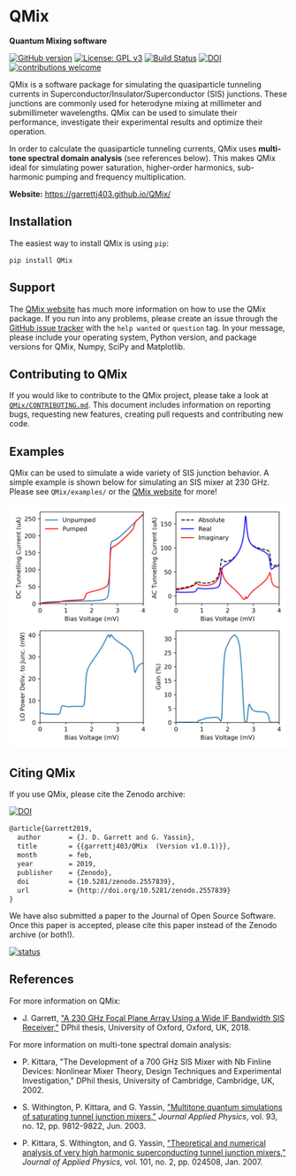 # QMix

**Quantum Mixing software**

[![GitHub version](https://badge.fury.io/gh/garrettj403%2FQMix.svg)](https://badge.fury.io/gh/garrettj403%2FQMix)
[![License: GPL v3](https://img.shields.io/badge/License-GPL%20v3-blue.svg)](https://github.com/garrettj403/QMix/blob/master/LICENSE)
[![Build Status](https://travis-ci.org/garrettj403/QMix.svg?branch=master)](https://travis-ci.org/garrettj403/QMix)
[![DOI](https://zenodo.org/badge/DOI/10.5281/zenodo.2557839.svg)](https://doi.org/10.5281/zenodo.2557839)
[![contributions welcome](https://img.shields.io/badge/contributions-welcome-brightgreen.svg?style=flat)](https://github.com/garrettj403/QMix/blob/master/CONTRIBUTING.md)

QMix is a software package for simulating the quasiparticle tunneling currents in Superconductor/Insulator/Superconductor (SIS) junctions. These junctions are commonly used for heterodyne mixing at millimeter and submillimeter wavelengths. QMix can be used to simulate their performance, investigate their experimental results and optimize their operation.

In order to calculate the quasiparticle tunneling currents, QMix uses **multi-tone spectral domain analysis** (see references below). This makes QMix ideal for simulating power saturation, higher-order harmonics, sub-harmonic pumping and frequency multiplication.

**Website:** https://garrettj403.github.io/QMix/

Installation
------------

The easiest way to install QMix is using ``pip``:

    pip install QMix

Support 
-------

The [QMix website](https://garrettj403.github.io/QMix/) has much more information on how to use the QMix package. If you run into any problems, please create an issue through the [GitHub issue tracker](https://github.com/garrettj403/QMix/issues) with the ``help wanted`` or ``question`` tag. In your message, please include your operating system, Python version, and package versions for QMix, Numpy, SciPy and Matplotlib.

Contributing to QMix
--------------------

If you would like to contribute to the QMix project, please take a look at [``QMix/CONTRIBUTING.md``](https://github.com/garrettj403/QMix/blob/master/CONTRIBUTING.md). This document includes information on reporting bugs, requesting new features, creating pull requests and contributing new code.

Examples
--------

QMix can be used to simulate a wide variety of SIS junction behavior. A simple example is shown below for simulating an SIS mixer at 230 GHz. Please see ``QMix/examples/`` or the [QMix website](https://garrettj403.github.io/QMix/single-tone-simple.html) for more! 

![](example.png)

Citing QMix
-----------

If you use QMix, please cite the Zenodo archive: 

[![DOI](https://zenodo.org/badge/DOI/10.5281/zenodo.2557839.svg)](https://doi.org/10.5281/zenodo.2557839)

    @article{Garrett2019,
      author       = {J. D. Garrett and G. Yassin},
      title        = {{garrettj403/QMix  (Version v1.0.1)}},
      month        = feb,
      year         = 2019,
      publisher    = {Zenodo},
      doi          = {10.5281/zenodo.2557839},
      url          = {http://doi.org/10.5281/zenodo.2557839}
    }

We have also submitted a paper to the Journal of Open Source Software. Once this paper is accepted, please cite this paper instead of the Zenodo archive (or both!).

[![status](http://joss.theoj.org/papers/00018094ad4ceb3165ed9515e6f912a4/status.svg)](http://joss.theoj.org/papers/00018094ad4ceb3165ed9515e6f912a4)

References
----------

For more information on QMix:

- J. Garrett, ["A 230 GHz Focal Plane Array Using a Wide IF Bandwidth SIS Receiver,"](https://ora.ox.ac.uk/objects/uuid:d47fbf3b-1cf3-4e58-be97-767b9893066e) DPhil thesis, University of Oxford, Oxford, UK, 2018.

For more information on multi-tone spectral domain analysis: 

- P. Kittara, "The Development of a 700 GHz SIS Mixer with Nb Finline Devices: Nonlinear Mixer Theory, Design Techniques and Experimental Investigation," DPhil thesis, University of Cambridge, Cambridge, UK, 2002.

- S. Withington, P. Kittara, and G. Yassin, ["Multitone quantum simulations of saturating tunnel junction mixers,"](http://aip.scitation.org/doi/10.1063/1.1576515) *Journal Applied Physics*, vol. 93, no. 12, pp. 9812-9822, Jun. 2003.

- P. Kittara, S. Withington, and G. Yassin, ["Theoretical and numerical analysis of very high harmonic superconducting tunnel junction mixers,"](https://aip.scitation.org/doi/10.1063/1.2424407) *Journal of Applied Physics,* vol. 101, no. 2, pp. 024508, Jan. 2007.
